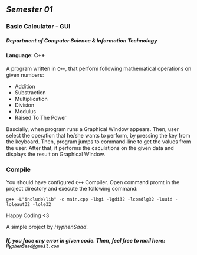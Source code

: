 ## *Semester 01*
### Basic Calculator - GUI

##### Department of Computer Science & Information Technology
#### Language: C++

A program written in `C++`, that perform following mathematical operations on given numbers:
- Addition
- Substraction
- Multiplication
- Division
- Modulus
- Raised To The Power

Bascially, when program runs a Graphical Window appears. Then, user select the operation that he/she wants to perform, by pressing the key from the keyboard. Then, program jumps to command-line to get the values from the user. After that, it performs the caculations on the given data and displays the result on Graphical Window.

### Compile
You should have configured `C++` Compiler. Open command promt in the project directory and execute the following command:
```
g++ -L"include\lib" -c main.cpp -lbgi -lgdi32 -lcomdlg32 -luuid -loleaut32 -lole32
```

Happy Coding <3

A simple project by *HyphenSaad*.

##### *If, you face any error in given code. Then, feel free to mail here:* `HyphenSaad@gmail.com`

